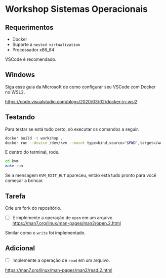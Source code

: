 # Workshop Sistemas Operacionais

## Requerimentos

- Docker
- Suporte a `nested virtualization`
- Processador x86_64

VSCode é recomendado.

## Windows

Siga esse guia da Microsoft de como configurar seu VSCode com Docker no WSL2.

https://code.visualstudio.com/blogs/2020/03/02/docker-in-wsl2

## Testando

Para testar se está tudo certo, só executar os comandos a seguir.

```sh
docker build -t workshop .
docker run --device /dev/kvm --mount type=bind,source="$PWD",target=/workshop --rm -it workshop /bin/bash
```

E dentro do terminal, rode.

```sh
cd kvm
make run
```

Se a mensagem `KVM_EXIT_HLT` apareceu, então está tudo pronto para você começar a brincar.

## Tarefa

Crie um fork do repositório.

- [ ] E implemente a operação de `open` em um arquivo. https://man7.org/linux/man-pages/man2/open.2.html

Similar como o `write` foi implementado.

## Adicional

- [ ] Implemente a operação de `read` em um arquivo.

https://man7.org/linux/man-pages/man2/read.2.html
